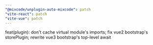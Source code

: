 ```yaml
---
"@mixcode/unplugin-auto-mixcode": patch
"vite-react": patch
"vite-vue": patch
---
```


feat(plugin): don't cache virtual module's imports; fix vue2 bootstrap's storePlugin; rewrite vue3 bootstrap's top-level await

